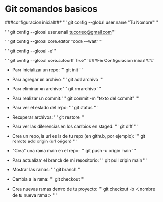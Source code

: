 # Git comandos basicos


###configuracion inicial###
''' git config --global user.name "Tu Nombre"'''

''' git config --global user.email tucorreo@gmail.com'''

''' git config --global core.editor "code --wait"'''

''' git config --global -e'''

''' git config --global core.autocrlf True'''
###Fin Configuracion inicial###



- Para inicializar un repo:
''' git init '''

- Para agregar un archivo:
''' git add archivo '''

- Para eliminar un archivo:
''' git rm archivo '''

- Para realizar un commit:
''' git commit -m "texto del commit" '''

- Para ver el estado del repo:
''' git status '''

- Recuperar archivos:
''' git restore '''

- Para ver las diferencias en los cambios en staged:
''' git diff '''

- Crea un repo, la url es la de tu repo (en github, por ejemplo):
''' git remote add origin (url origen) '''

- "Crea" una rama main en el repo:
''' git push -u origin main '''

- Para actualizar el branch de mi repositorio:
''' git pull origin main '''

- Mostrar las ramas:
''' git branch '''

- Cambia a la rama:
''' git checkout <nombre-rama> '''

- Crea nuevas ramas dentro de tu proyecto:
''' git checkout -b ＜nombre de tu nueva rama＞ '''


